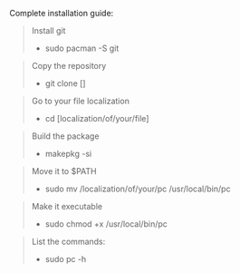 Complete installation guide:

> Install git
> - sudo pacman -S git

> Copy the repository
> - git clone []

> Go to your file localization
> - cd [localization/of/your/file]

> Build the package
> - makepkg -si

> Move it to $PATH
> - sudo mv /localization/of/your/pc /usr/local/bin/pc

> Make it executable
> - sudo chmod +x /usr/local/bin/pc

> List the commands:
> - sudo pc -h
